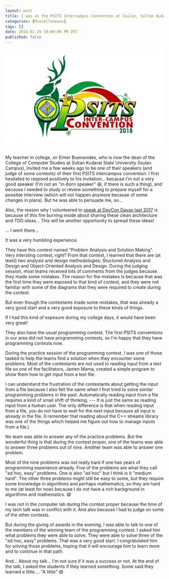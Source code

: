 ```yaml
---
layout: post
title: I was at the PSITS Intercampus Convention at Isulan, Sultan Kudarat...
categories: [Miscellaneous]
tags: []
date: 2018-01-29 10:00:00 PM UTC
published: false
---
```


<!-- January 29, 2018 00:00:00 AM Philippine Time -->


![Logo of first PSITS Intercampus Convention of SKSU - Jan 2018](/images/2018/PSITS-SKSU-Jan-2018-Logo.jpg)

My teacher in college, sir Elmer Buenavides, who is now the dean of the College of Computer Studies at Sultan Kudarat State University (Isulan Campus), invited me a few weeks ago to be one of their speakers (and judge of some contests) of their first PSITS intercampus convention. I first hesitated to respond positively to his invitation... because I'm not a very good speaker (I'm not an "in-born speaker" :laughing:, if there is such a thing), and because I needed to study or review something to prepare myself for a possible interview (which will not happen anymore because of some changes in plans). But he was able to persuade me, so... 

<!--more-->

Also, the reason why I volunteered to [speak at DevCon Davao last 2017](/2017/10/08/clean-architecture-and-tdd-devcon-davao-2017) is because of this fire burning inside about sharing these clean architecture and TDD ideas... This will be another opportunity to spread these ideas!

... I went there...

It was a very humbling experience. 

They have this contest named "Problem Analysis and Solution Making". Very intersting contest, right? From that contest, I learned that there are (at least) two analysis and design methodologies: Stuctured Analysis and Design and Object-Oriented Analysis and Design. During the judging session, most teams received lots of comments from the judges because they made some mistakes. The reason for the mistakes is because that was the first time they were exposed to that kind of contest, and they were not familiar with some of the diagrams that they were required to create during the contest.

But even though the contestants made some mistakes, that was already a very good start and a very good exposure to these kinds of things.

If I had this kind of exposure during my college days, it would have been very great!

They also have the usual programming contest. The first PSITS conventions in our area did not have programming contests, so I'm happy that they have programming contests now.

During the practice session of the programming contest, I was one of those tasked to help the teams find a solution when they encounter some problems. Most of the contestants are not used to reading input from a text file so one of the facilitators, Jamen Mama, created a simple program to show them how to get input from a text file.

I can understand the frustration of the contestants about getting the input from a file because I also felt the same when I first tried to solve similar programming problems in the past. Automatically reading input from a file requires a kind of small shift of thinking. --- It is just the same as reading input from a human user. The only difference is that when reading input from a file, you do not have to _wait_ for the next input because all input is already in the file. (I remember that reading about the C++ streams library was one of the things which helped me figure out how to manage inputs from a file.)

No team was able to answer any of the practice problems. But the wonderful thing is that during the contest proper, one of the teams was able to answer three problems out of nine. Another team was able to answer one problem.

Most of the nine problems was not really hard if one has years of programming experience already. Five of the problems are what they call "ad hoc, easy" problems. One is also "ad hoc" but I think is it "medium hard". The other three problems might still be easy to some, but they require some knowledge in algorithms and perhaps mathematics, so they are hard to me (at least for now) because I do not have a rich background in algorithms and mathematics. :smile:

I was not in the computer lab during the contest proper because the time of my tech talk was in conflict with it. And also because I had to judge on some of the other contests.

But during the giving of awards in the evening, I was able to talk to one of the members of the winning team of the programming contest. I asked him what problems they were able to solve. They were able to solve three of the "ad hoc, easy" problems. That was a very good start. I congratulated him for solving those problems, hoping that it will encourage him to learn more and to continue in that path. 

And... About my talk... I'm not sure if it was a success or not. At the end of the talk, I asked the students if they learned something. Some said they learned a little.... "A little" :smile: 




